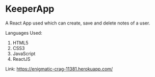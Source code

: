<h1>KeeperApp</h1>
A React App used which can create, save and delete notes of a user.

Languages Used:
<ol>
  <li>HTML5</li>
  <li>CSS3</li>
  <li>JavaScript</li>
  <li>ReactJS</li>
</ol>

Link: https://enigmatic-crag-11381.herokuapp.com/
